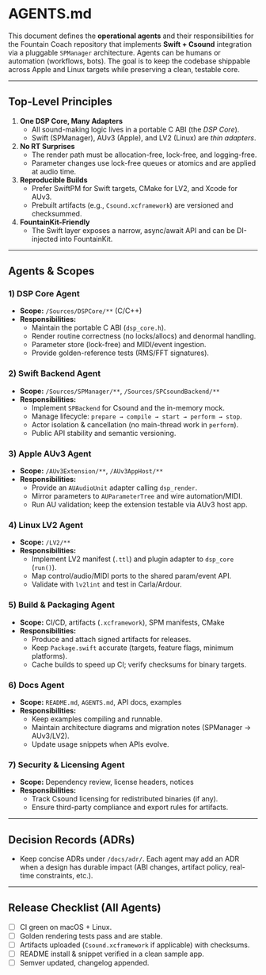 # AGENTS.md

This document defines the **operational agents** and their responsibilities for the
Fountain Coach repository that implements **Swift + Csound** integration via a
pluggable `SPManager` architecture. Agents can be humans or automation
(workflows, bots). The goal is to keep the codebase shippable across Apple and
Linux targets while preserving a clean, testable core.

---

## Top-Level Principles

1. **One DSP Core, Many Adapters**
   - All sound-making logic lives in a portable C ABI (the *DSP Core*).
   - Swift (SPManager), AUv3 (Apple), and LV2 (Linux) are *thin adapters*.
2. **No RT Surprises**
   - The render path must be allocation-free, lock-free, and logging-free.
   - Parameter changes use lock-free queues or atomics and are applied at audio time.
3. **Reproducible Builds**
   - Prefer SwiftPM for Swift targets, CMake for LV2, and Xcode for AUv3.
   - Prebuilt artifacts (e.g., `Csound.xcframework`) are versioned and checksummed.
4. **FountainKit-Friendly**
   - The Swift layer exposes a narrow, async/await API and can be DI-injected into FountainKit.

---

## Agents & Scopes

### 1) **DSP Core Agent**
- **Scope:** `/Sources/DSPCore/**` (C/C++)
- **Responsibilities:**
  - Maintain the portable C ABI (`dsp_core.h`).
  - Render routine correctness (no locks/allocs) and denormal handling.
  - Parameter store (lock-free) and MIDI/event ingestion.
  - Provide golden-reference tests (RMS/FFT signatures).

### 2) **Swift Backend Agent**
- **Scope:** `/Sources/SPManager/**`, `/Sources/SPCsoundBackend/**`
- **Responsibilities:**
  - Implement `SPBackend` for Csound and the in-memory mock.
  - Manage lifecycle: `prepare → compile → start → perform → stop`.
  - Actor isolation & cancellation (no main-thread work in `perform`).
  - Public API stability and semantic versioning.

### 3) **Apple AUv3 Agent**
- **Scope:** `/AUv3Extension/**`, `/AUv3AppHost/**`
- **Responsibilities:**
  - Provide an `AUAudioUnit` adapter calling `dsp_render`.
  - Mirror parameters to `AUParameterTree` and wire automation/MIDI.
  - Run AU validation; keep the extension testable via AUv3 host app.

### 4) **Linux LV2 Agent**
- **Scope:** `/LV2/**`
- **Responsibilities:**
  - Implement LV2 manifest (`.ttl`) and plugin adapter to `dsp_core` (`run()`).
  - Map control/audio/MIDI ports to the shared param/event API.
  - Validate with `lv2lint` and test in Carla/Ardour.

### 5) **Build & Packaging Agent**
- **Scope:** CI/CD, artifacts (`.xcframework`), SPM manifests, CMake
- **Responsibilities:**
  - Produce and attach signed artifacts for releases.
  - Keep `Package.swift` accurate (targets, feature flags, minimum platforms).
  - Cache builds to speed up CI; verify checksums for binary targets.

### 6) **Docs Agent**
- **Scope:** `README.md`, `AGENTS.md`, API docs, examples
- **Responsibilities:**
  - Keep examples compiling and runnable.
  - Maintain architecture diagrams and migration notes (SPManager → AUv3/LV2).
  - Update usage snippets when APIs evolve.

### 7) **Security & Licensing Agent**
- **Scope:** Dependency review, license headers, notices
- **Responsibilities:**
  - Track Csound licensing for redistributed binaries (if any).
  - Ensure third-party compliance and export rules for artifacts.

---

## Decision Records (ADRs)

- Keep concise ADRs under `/docs/adr/`. Each agent may add an ADR when a design has durable impact (ABI changes, artifact policy, real-time constraints, etc.).

---

## Release Checklist (All Agents)

- [ ] CI green on macOS + Linux.
- [ ] Golden rendering tests pass and are stable.
- [ ] Artifacts uploaded (`Csound.xcframework` if applicable) with checksums.
- [ ] README install & snippet verified in a clean sample app.
- [ ] Semver updated, changelog appended.
